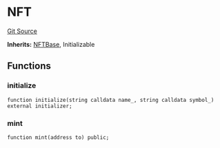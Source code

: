 # NFT
[Git Source](https://github.com/Crossbell-Box/Crossbell-Contracts/blob/34b32749a8bd5815fbe2026db07c401bb7f54d20/contracts/mocks/NFT.sol)

**Inherits:**
[NFTBase](/contracts/base/NFTBase.sol/contract.NFTBase.md), Initializable


## Functions
### initialize


```solidity
function initialize(string calldata name_, string calldata symbol_) external initializer;
```

### mint


```solidity
function mint(address to) public;
```

